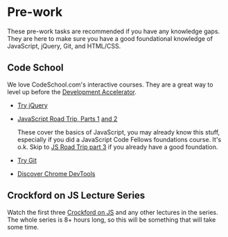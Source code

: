 # Pre-work

These pre-work tasks are recommended if you have any knowledge
gaps. They are here to make sure you have a good foundational knowledge of
JavaScript, jQuery, Git, and HTML/CSS.

## Code School

We love CodeSchool.com's interactive courses. They are a great way to level up
before the [Development Accelerator](https://www.codefellows.org/courses/development-accelerators/full-stack-javascript).

* [Try jQuery](http://try.jquery.com)
* [JavaScript Road Trip, Parts 1](https://www.codeschool.com/courses/javascript-road-trip-part-1)
  [and 2](https://www.codeschool.com/courses/javascript-road-trip-part-2)

  These cover the basics of JavaScript, you may already know this stuff,
  especially if you did a JavaScript Code Fellows foundations course. It's o.k.
  Skip to [JS Road Trip part 3](https://www.codeschool.com/courses/javascript-road-trip-part-3)
  if you already have a good foundation.
* [Try Git](http://try.github.io)
* [Discover Chrome DevTools](http://discover-devtools.codeschool.com/ )

## Crockford on JS Lecture Series

Watch the first three [Crockford on JS](https://www.youtube.com/watch?v=JxAXlJEmNMg) and any
other lectures in the series. The whole series is 8+ hours long, so this will be
something that will take some time.
